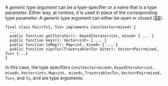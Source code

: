 A *generic type argument* can be a type-specifier or a name that is a type parameter. Either way, at runtime, it is used in place of the 
corresponding type parameter. A generic type argument can either be open or closed ([$$](open-and-closed-generic-types.md)).

```Hack
final class Pair<Tv1, Tv2> implements ConstVector<mixed> {
  ...
  public function getIterator(): KeyedIterator<int, mixed> { ... }
  public function keys(): Vector<int> { ... }
  public function toMap(): Map<int, mixed> { ... }
  public function zip<Tu>(Traversable<Tu> $iter): Vector<Pair<mixed, Tu>> {...}
}
```

In this case, the type specifiers `ConstVector<mixed>`, `KeyedIterator<int, mixed>`, `Vector<int>`, `Map<int, mixed>`, `Traversable<Tu>`, 
`Vector<Pair<mixed, Tu>>`, and `Tu`, and are type arguments.
